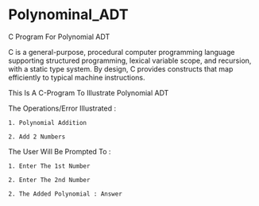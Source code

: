 # Polynominal_ADT
C Program For Polynomial ADT

C is a general-purpose, procedural computer programming language supporting structured programming, lexical variable scope, and recursion, with a static type system. By design, C provides constructs that map efficiently to typical machine instructions.

This Is A C-Program To Illustrate Polynomial ADT

The Operations/Error Illustrated :

    1. Polynomial Addition

    2. Add 2 Numbers

The User Will Be Prompted To :

    1. Enter The 1st Number

    2. Enter The 2nd Number

    2. The Added Polynomial : Answer
